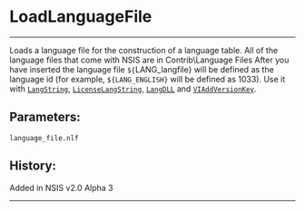 # LoadLanguageFile

---

Loads a language file for the construction of a language table. All of the language files that come with NSIS are in Contrib\Language Files
After you have inserted the language file `${`LANG_langfile} will be defined as the language id (for example, `${LANG_ENGLISH}` will be defined as 1033). Use it with [`LangString`][1], [`LicenseLangString`][2], [`LangDLL`][3] and [`VIAddVersionKey`][4].

## Parameters:

    language_file.nlf

## History:

Added in NSIS v2.0 Alpha 3

---

[1]: LangString.md
[2]: LicenseLangString.md
[3]: LangDLL.md
[4]: VIAddVersionKey.md
